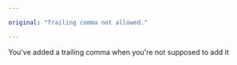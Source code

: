 ```yaml
---

original: "Trailing comma not allowed."

---
```


You've added a trailing comma when you're not supposed to add it